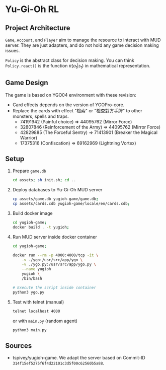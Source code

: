 # Yu-Gi-Oh RL

## Project Architecture

`Game`, `Account`, and `Player` aim to manage the resource to interact with MUD server. They are just adapters, and do not hold any game decision making issues.

`Policy` is the abstract class for decision making. You can think `Policy.react()` is the function $\pi(a_t|s_t)$ in mathematical representation.

## Game Design

The game is based on YGO04 environment with these revision:

- Card effects depends on the version of YGOPro-core.
- Replace the cards with effect "檢索" or "檢查對方手牌" to other monsters, spells and traps.
  - 74191942 (Painful choice) => 44095762 (Mirror Force)
  - 32807846 (Reinforcement of the Army) => 44095762 (Mirror Force)
  - 42829885 (The Forceful Sentry) => 71413901 (Breaker the Magical Warrior)
  - 17375316 (Confiscation) => 69162969 (Lightning Vortex)

## Setup

1. Prepare `game.db`

    ```bash
    cd assets; sh init.sh; cd ..
    ```

2. Deploy databases to Yu-Gi-Oh MUD server

    ```bash
    cp assets/game.db yugioh-game/game.db;
    cp assets/cards.cdb yugioh-game/locale/en/cards.cdb;
    ```

3. Build docker image

    ```bash
    cd yugioh-game;
    docker build . -t yugioh;
    ```

4. Run MUD server inside docker container

    ```bash
    cd yugioh-game;

    docker run --rm -p 4000:4000/tcp -it \
        -v ./ygo:/usr/src/app/ygo \
        -v ./ygo.py:/usr/src/app/ygo.py \
        --name yugioh
        yugioh \
        /bin/bash

    # Execute the script inside container
    python3 ygo.py
    ```

5. Test with telnet (manual)

    ```bash
    telnet localhost 4000
    ```

    or with `main.py` (random agent)

    ```bash
    python3 main.py
    ```

## Sources

- tspivey/yugioh-game. We adapt the server based on Commit-ID `314f15ef5275f6f4d22101c3d5f00c62560b5a88`.
